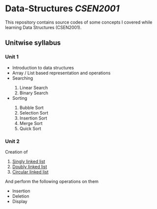 # Data-Structures *CSEN2001*
This repository contains source codes of some concepts I covered while learning Data Structures (CSEN2001).

## Unitwise syllabus
### Unit 1
<ul>
  <li>Introduction to data structures</li>
  <li>Array / List based representation and operations</li>
  <li>Searching</li>
  <ol>
    <li>Linear Search</li>
    <li>Binary Search</li>
  </ol>
  <li>Sorting</li>
  <ol>
    <li>Bubble Sort</li>
    <li>Selection Sort</li>
    <li>Insertion Sort</li>
    <li>Merge Sort</li>
    <li>Quick Sort</li>
  </ol>
</ul>

### Unit 2
Creation of 
<ol>
  <li><a href="https://github.com/sreemannarayanac/Data-Structures-CSEN2001/blob/main/linkedLists/linkedList.c">Singly linked list</a></li>
  <li><a href="https://github.com/sreemannarayanac/Data-Structures-CSEN2001/blob/main/linkedLists/doublyLinkedList.c">Doubly linked list</a></li>
  <li><a href="https://github.com/sreemannarayanac/Data-Structures-CSEN2001/blob/main/linkedLists/circularLinkedList.c">Circular linked list</a></li>
</ol>
And perform the following operations on them
<ul>
  <li>Insertion</li>
  <li>Deletion</li>
  <li>Display</li>
</ul>
